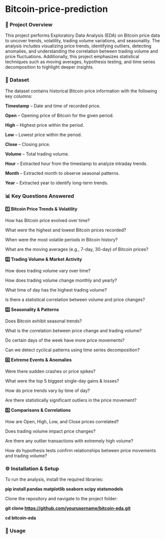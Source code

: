 # Bitcoin-price-prediction

### **📌 Project Overview**

This project performs Exploratory Data Analysis (EDA) on Bitcoin price data to uncover trends, volatility, trading volume variations, and seasonality. The analysis includes visualizing price trends, identifying outliers, detecting anomalies, and understanding the correlation between trading volume and price fluctuations. Additionally, this project emphasizes statistical techniques such as moving averages, hypothesis testing, and time series decomposition to highlight deeper insights.

### **📂 Dataset**

The dataset contains historical Bitcoin price information with the following key columns:

**Timestamp** – Date and time of recorded price.

**Open** – Opening price of Bitcoin for the given period.

**High** – Highest price within the period.

**Low** – Lowest price within the period.

**Close** – Closing price.

**Volume** – Total trading volume.

**Hour** – Extracted hour from the timestamp to analyze intraday trends.

**Month** – Extracted month to observe seasonal patterns.

**Year** – Extracted year to identify long-term trends.

### 📊 Key Questions Answered

**1️⃣ Bitcoin Price Trends & Volatility**

How has Bitcoin price evolved over time?

What were the highest and lowest Bitcoin prices recorded?

When were the most volatile periods in Bitcoin history?

What are the moving averages (e.g., 7-day, 30-day) of Bitcoin prices?

**2️⃣ Trading Volume & Market Activity**

How does trading volume vary over time?

How does trading volume change monthly and yearly?

What time of day has the highest trading volume?

Is there a statistical correlation between volume and price changes?

**3️⃣ Seasonality & Patterns**

Does Bitcoin exhibit seasonal trends?

What is the correlation between price change and trading volume?

Do certain days of the week have more price movements?

Can we detect cyclical patterns using time series decomposition?

**4️⃣ Extreme Events & Anomalies**

Were there sudden crashes or price spikes?

What were the top 5 biggest single-day gains & losses?

How do price trends vary by time of day?

Are there statistically significant outliers in the price movement?

**5️⃣ Comparisons & Correlations**

How are Open, High, Low, and Close prices correlated?

Does trading volume impact price changes?

Are there any outlier transactions with extremely high volume?

How do hypothesis tests confirm relationships between price movements and trading volume?

### ⚙️ Installation & Setup

To run the analysis, install the required libraries:

**pip install pandas matplotlib seaborn scipy statsmodels**

Clone the repository and navigate to the project folder:

**git clone https://github.com/yourusername/bitcoin-eda.git**

**cd bitcoin-eda**

### 📝 Usage



